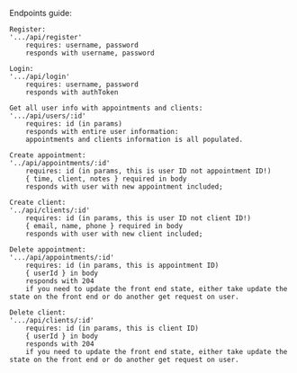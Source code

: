 Endpoints guide:

    Register:
    '.../api/register'
        requires: username, password
        responds with username, password

    Login:
    '.../api/login'
        requires: username, password
        responds with authToken

    Get all user info with appointments and clients:
    '.../api/users/:id'
        requires: id (in params)
        responds with entire user information:
        appointments and clients information is all populated.

    Create appointment:
    '../api/appointments/:id'
        requires: id (in params, this is user ID not appointment ID!)
        { time, client, notes } required in body
        responds with user with new appointment included;

    Create client:
    '../api/clients/:id'
        requires: id (in params, this is user ID not client ID!)
        { email, name, phone } required in body
        responds with user with new client included;        

    Delete appointment:
    '.../api/appointments/:id'
        requires: id (in params, this is appointment ID)
        { userId } in body
        responds with 204
        if you need to update the front end state, either take update the state on the front end or do another get request on user.

    Delete client:
    '.../api/clients/:id'
        requires: id (in params, this is client ID)
        { userId } in body
        responds with 204
        if you need to update the front end state, either take update the state on the front end or do another get request on user.
